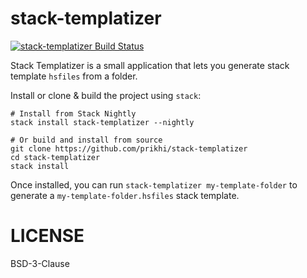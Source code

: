 # stack-templatizer

[![stack-templatizer Build Status](https://travis-ci.org/prikhi/stack-templatizer.svg?branch=master)](https://travis-ci.org/prikhi/stack-templatizer)


Stack Templatizer is a small application that lets you generate stack template
`hsfiles` from a folder.

Install or clone & build the project using `stack`:

```
# Install from Stack Nightly
stack install stack-templatizer --nightly

# Or build and install from source
git clone https://github.com/prikhi/stack-templatizer
cd stack-templatizer
stack install
```

Once installed, you can run `stack-templatizer my-template-folder` to generate
a `my-template-folder.hsfiles` stack template.


# LICENSE

BSD-3-Clause
